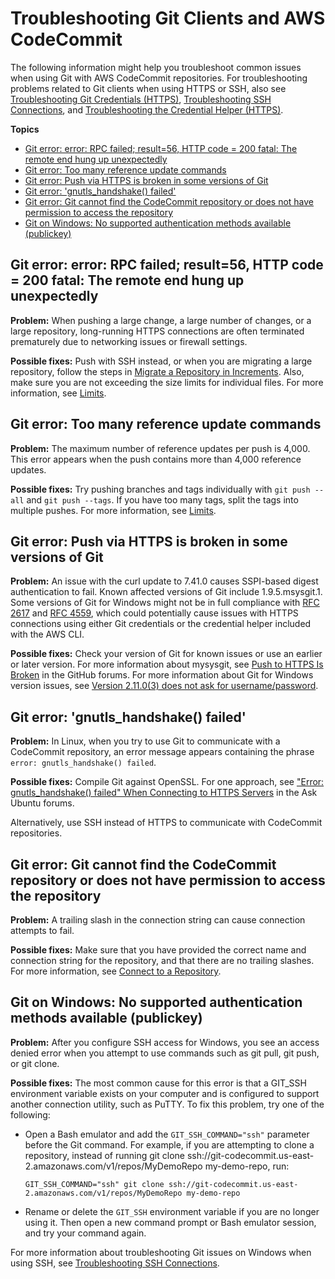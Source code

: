 # Troubleshooting Git Clients and AWS CodeCommit<a name="troubleshooting-git"></a>

The following information might help you troubleshoot common issues when using Git with AWS CodeCommit repositories\. For troubleshooting problems related to Git clients when using HTTPS or SSH, also see [Troubleshooting Git Credentials \(HTTPS\)](troubleshooting-gc.md), [Troubleshooting SSH Connections](troubleshooting-ssh.md), and [Troubleshooting the Credential Helper \(HTTPS\)](troubleshooting-ch.md)\.

**Topics**
+ [Git error: error: RPC failed; result=56, HTTP code = 200 fatal: The remote end hung up unexpectedly](#troubleshooting-ge1)
+ [Git error: Too many reference update commands](#troubleshooting-ge2)
+ [Git error: Push via HTTPS is broken in some versions of Git](#troubleshooting-ge3)
+ [Git error: 'gnutls\_handshake\(\) failed'](#troubleshooting-ge4)
+ [Git error: Git cannot find the CodeCommit repository or does not have permission to access the repository](#troubleshooting-ge5)
+ [Git on Windows: No supported authentication methods available \(publickey\)](#troubleshooting-gw1)

## Git error: error: RPC failed; result=56, HTTP code = 200 fatal: The remote end hung up unexpectedly<a name="troubleshooting-ge1"></a>

**Problem:** When pushing a large change, a large number of changes, or a large repository, long\-running HTTPS connections are often terminated prematurely due to networking issues or firewall settings\. 

**Possible fixes:** Push with SSH instead, or when you are migrating a large repository, follow the steps in [Migrate a Repository in Increments](how-to-push-large-repositories.md)\. Also, make sure you are not exceeding the size limits for individual files\. For more information, see [Limits](limits.md)\.

## Git error: Too many reference update commands<a name="troubleshooting-ge2"></a>

**Problem:** The maximum number of reference updates per push is 4,000\. This error appears when the push contains more than 4,000 reference updates\. 

**Possible fixes:** Try pushing branches and tags individually with `git push --all` and `git push --tags`\. If you have too many tags, split the tags into multiple pushes\. For more information, see [Limits](limits.md)\.

## Git error: Push via HTTPS is broken in some versions of Git<a name="troubleshooting-ge3"></a>

**Problem:** An issue with the curl update to 7\.41\.0 causes SSPI\-based digest authentication to fail\. Known affected versions of Git include 1\.9\.5\.msysgit\.1\. Some versions of Git for Windows might not be in full compliance with [RFC 2617](https://tools.ietf.org/html/rfc2617#page-5) and [RFC 4559](https://tools.ietf.org/html/rfc4559#page-2), which could potentially cause issues with HTTPS connections using either Git credentials or the credential helper included with the AWS CLI\. 

**Possible fixes:** Check your version of Git for known issues or use an earlier or later version\. For more information about mysysgit, see [ Push to HTTPS Is Broken](https://github.com/msysgit/git/issues/332) in the GitHub forums\. For more information about Git for Windows version issues, see [Version 2\.11\.0\(3\) does not ask for username/password](https://github.com/git-for-windows/git/issues/1034)\.

## Git error: 'gnutls\_handshake\(\) failed'<a name="troubleshooting-ge4"></a>

**Problem:** In Linux, when you try to use Git to communicate with a CodeCommit repository, an error message appears containing the phrase `error: gnutls_handshake() failed`\.

**Possible fixes:** Compile Git against OpenSSL\. For one approach, see ["Error: gnutls\_handshake\(\) failed" When Connecting to HTTPS Servers](http://askubuntu.com/questions/186847/error-gnutls-handshake-falied-when-connecting-to-https-servers) in the Ask Ubuntu forums\.

Alternatively, use SSH instead of HTTPS to communicate with CodeCommit repositories\. 

## Git error: Git cannot find the CodeCommit repository or does not have permission to access the repository<a name="troubleshooting-ge5"></a>

**Problem:** A trailing slash in the connection string can cause connection attempts to fail\. 

**Possible fixes:** Make sure that you have provided the correct name and connection string for the repository, and that there are no trailing slashes\. For more information, see [Connect to a Repository](how-to-connect.md)\.

## Git on Windows: No supported authentication methods available \(publickey\)<a name="troubleshooting-gw1"></a>

**Problem:** After you configure SSH access for Windows, you see an access denied error when you attempt to use commands such as git pull, git push, or git clone\.

**Possible fixes:** The most common cause for this error is that a GIT\_SSH environment variable exists on your computer and is configured to support another connection utility, such as PuTTY\. To fix this problem, try one of the following:
+ Open a Bash emulator and add the `GIT_SSH_COMMAND="ssh"` parameter before the Git command\. For example, if you are attempting to clone a repository, instead of running git clone ssh://git\-codecommit\.us\-east\-2\.amazonaws\.com/v1/repos/MyDemoRepo my\-demo\-repo, run: 

  ```
  GIT_SSH_COMMAND="ssh" git clone ssh://git-codecommit.us-east-2.amazonaws.com/v1/repos/MyDemoRepo my-demo-repo
  ```
+ Rename or delete the `GIT_SSH` environment variable if you are no longer using it\. Then open a new command prompt or Bash emulator session, and try your command again\.

For more information about troubleshooting Git issues on Windows when using SSH, see [Troubleshooting SSH Connections](troubleshooting-ssh.md)\.